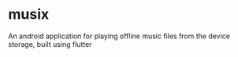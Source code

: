 # musix
An android application for playing offline music files from the device storage, built using flutter
